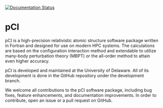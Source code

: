[![Documentation Status](https://readthedocs.org/projects/pci/badge/?version=latest)](https://pci.readthedocs.io/en/latest/?badge=latest)

# pCI

pCI is a high-precision relativistic atomic structure software package written in Fortran and designed for use on modern HPC systems. The calculations are based on the configuration interaction method and extendable to utilize many-body perturbation theory (MBPT) or the all-order method to attain even higher accuracy. 

pCI is developed and maintained at the University of Delaware. All of its development is done in the GitHub repository under the development branch.

We welcome all contributions to the pCI software package, including bug fixes, feature enhancements, and documentation improvements. In order to contribute, open an issue or a pull request on GitHub.
